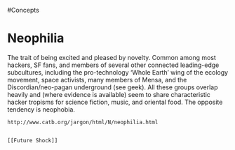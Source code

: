 #Concepts 
# Neophilia

The trait of being excited and pleased by novelty. Common among most hackers, SF fans, and members of several other connected leading-edge subcultures, including the pro-technology ‘Whole Earth’ wing of the ecology movement, space activists, many members of Mensa, and the Discordian/neo-pagan underground (see geek). All these groups overlap heavily and (where evidence is available) seem to share characteristic hacker tropisms for science fiction, music, and oriental food. The opposite tendency is neophobia.
	
	
	http://www.catb.org/jargon/html/N/neophilia.html
	
	
	[[Future Shock]]